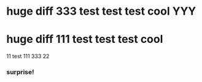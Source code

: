 huge diff 333 test test test cool
YYY
============

huge diff 111 test test test cool
=================================
11
test 111 333
22
### surprise!

